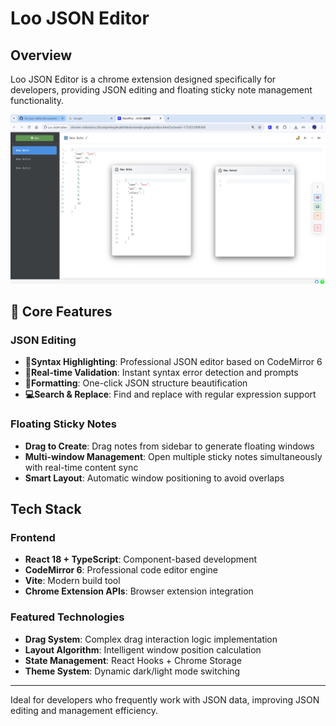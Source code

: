 # Loo JSON Editor

## Overview
Loo JSON Editor is a chrome extension designed specifically for developers, providing JSON editing and floating sticky note management functionality.

![Loo JSON Editor screenshot](./docs/assets/screenshot-g2.png)

## 🚀 Core Features

### JSON Editing
- **🎯Syntax Highlighting**: Professional JSON editor based on CodeMirror 6
- **🧠Real-time Validation**: Instant syntax error detection and prompts
- **🔧Formatting**: One-click JSON structure beautification
- **💻Search & Replace**: Find and replace with regular expression support

### Floating Sticky Notes
- **Drag to Create**: Drag notes from sidebar to generate floating windows
- **Multi-window Management**: Open multiple sticky notes simultaneously with real-time content sync
- **Smart Layout**: Automatic window positioning to avoid overlaps

## Tech Stack

### Frontend
- **React 18 + TypeScript**: Component-based development
- **CodeMirror 6**: Professional code editor engine
- **Vite**: Modern build tool
- **Chrome Extension APIs**: Browser extension integration

### Featured Technologies
- **Drag System**: Complex drag interaction logic implementation
- **Layout Algorithm**: Intelligent window position calculation
- **State Management**: React Hooks + Chrome Storage
- **Theme System**: Dynamic dark/light mode switching


---

Ideal for developers who frequently work with JSON data, improving JSON editing and management efficiency.
